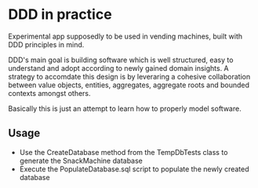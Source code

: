 # DDD in practice

Experimental app supposedly to be used in vending machines, built with DDD principles in mind. 

DDD's main goal is building software which is well structured, easy to understand and adopt according to newly gained domain insights.
A strategy to accomdate this design is by leveraring a cohesive collaboration between value objects, entities, aggregates, aggregate roots and bounded contexts amongst others.

Basically this is just an attempt to learn how to properly model software.

## Usage
- Use the CreateDatabase method from the TempDbTests class to generate the SnackMachine database
- Execute the PopulateDatabase.sql script to populate the newly created database
